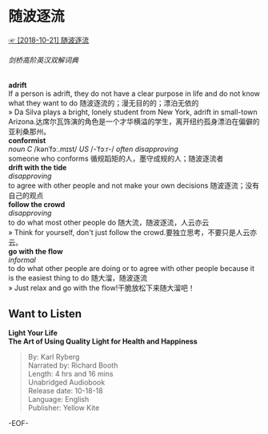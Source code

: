 # 随波逐流  
[☞ [2018-10-21] 随波逐流 ](https://mp.weixin.qq.com/s/lYarC3f0V41fv8wI1CDbkQ)    
  
###### 剑桥高阶英汉双解词典  
**adrift**  
If a person is adrift, they do not have a clear purpose in life and do not know what they want to do 随波逐流的；漫无目的的；漂泊无依的  
» Da Silva plays a bright, lonely student from New York, adrift in small-town Arizona.达席尔瓦饰演的角色是一个才华横溢的学生，离开纽约孤身漂泊在偏僻的亚利桑那州。  
**conformist**  
*noun C* /kənˈfɔː.mɪst/ *US*  /-ˈfɔːr-/ *often disapproving*  
someone who conforms 循规蹈矩的人，墨守成规的人；随波逐流者  
**drift with the tide**  
*disapproving*  
to agree with other people and not make your own decisions 随波逐流；没有自己的观点  
**follow the crowd**  
*disapproving*  
to do what most other people do 随大流，随波逐流，人云亦云  
» Think for yourself, don't just follow the crowd.要独立思考，不要只是人云亦云。  
**go with the flow**  
*informal*  
to do what other people are doing or to agree with other people because it is the easiest thing to do 随大溜，随波逐流  
» Just relax and go with the flow!干脆放松下来随大溜吧！  
  
  
## Want to Listen  
**Light Your Life  
The Art of Using Quality Light for Health and Happiness**  
>By: Karl Ryberg  
Narrated by: Richard Booth  
Length: 4 hrs and 16 mins  
Unabridged Audiobook  
Release date: 10-18-18  
Language: English  
Publisher: Yellow Kite  
  
  
-EOF-  

